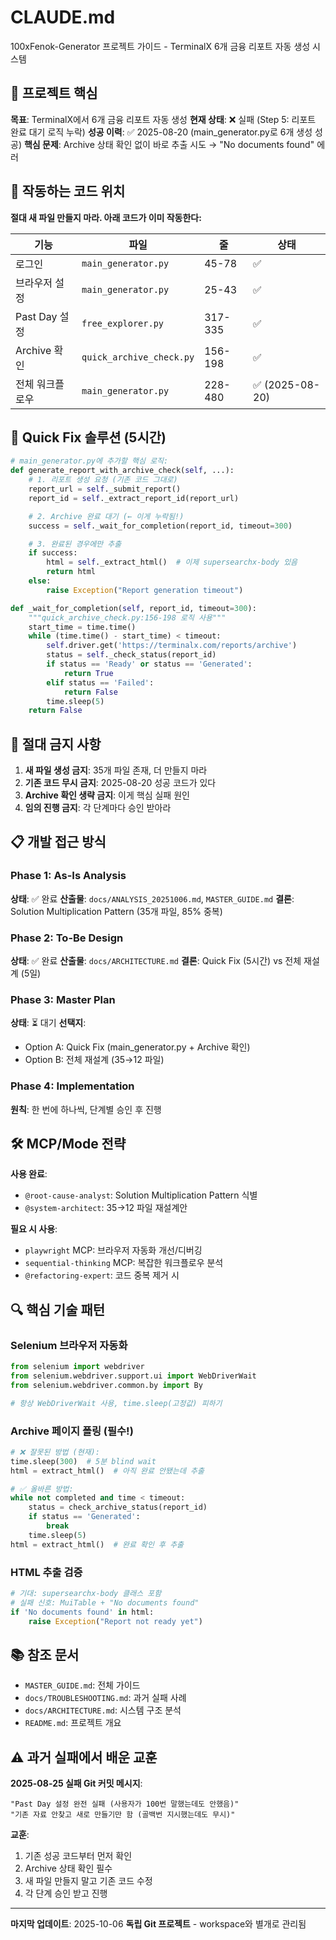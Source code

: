 # CLAUDE.md

100xFenok-Generator 프로젝트 가이드 - TerminalX 6개 금융 리포트 자동 생성 시스템

## 🎯 프로젝트 핵심

**목표**: TerminalX에서 6개 금융 리포트 자동 생성
**현재 상태**: ❌ 실패 (Step 5: 리포트 완료 대기 로직 누락)
**성공 이력**: ✅ 2025-08-20 (main_generator.py로 6개 생성 성공)
**핵심 문제**: Archive 상태 확인 없이 바로 추출 시도 → "No documents found" 에러

## 📂 작동하는 코드 위치

**절대 새 파일 만들지 마라. 아래 코드가 이미 작동한다:**

| 기능 | 파일 | 줄 | 상태 |
|------|------|---|------|
| 로그인 | `main_generator.py` | 45-78 | ✅ |
| 브라우저 설정 | `main_generator.py` | 25-43 | ✅ |
| Past Day 설정 | `free_explorer.py` | 317-335 | ✅ |
| Archive 확인 | `quick_archive_check.py` | 156-198 | ✅ |
| 전체 워크플로우 | `main_generator.py` | 228-480 | ✅ (2025-08-20) |

## 🔧 Quick Fix 솔루션 (5시간)

```python
# main_generator.py에 추가할 핵심 로직:
def generate_report_with_archive_check(self, ...):
    # 1. 리포트 생성 요청 (기존 코드 그대로)
    report_url = self._submit_report()
    report_id = self._extract_report_id(report_url)

    # 2. Archive 완료 대기 (← 이게 누락됨!)
    success = self._wait_for_completion(report_id, timeout=300)

    # 3. 완료된 경우에만 추출
    if success:
        html = self._extract_html()  # 이제 supersearchx-body 있음
        return html
    else:
        raise Exception("Report generation timeout")

def _wait_for_completion(self, report_id, timeout=300):
    """quick_archive_check.py:156-198 로직 사용"""
    start_time = time.time()
    while (time.time() - start_time) < timeout:
        self.driver.get('https://terminalx.com/reports/archive')
        status = self._check_status(report_id)
        if status == 'Ready' or status == 'Generated':
            return True
        elif status == 'Failed':
            return False
        time.sleep(5)
    return False
```

## 🚫 절대 금지 사항

1. **새 파일 생성 금지**: 35개 파일 존재, 더 만들지 마라
2. **기존 코드 무시 금지**: 2025-08-20 성공 코드가 있다
3. **Archive 확인 생략 금지**: 이게 핵심 실패 원인
4. **임의 진행 금지**: 각 단계마다 승인 받아라

## 📋 개발 접근 방식

### Phase 1: As-Is Analysis
**상태**: ✅ 완료
**산출물**: `docs/ANALYSIS_20251006.md`, `MASTER_GUIDE.md`
**결론**: Solution Multiplication Pattern (35개 파일, 85% 중복)

### Phase 2: To-Be Design
**상태**: ✅ 완료
**산출물**: `docs/ARCHITECTURE.md`
**결론**: Quick Fix (5시간) vs 전체 재설계 (5일)

### Phase 3: Master Plan
**상태**: ⏳ 대기
**선택지**:
- Option A: Quick Fix (main_generator.py + Archive 확인)
- Option B: 전체 재설계 (35→12 파일)

### Phase 4: Implementation
**원칙**: 한 번에 하나씩, 단계별 승인 후 진행

## 🛠️ MCP/Mode 전략

**사용 완료**:
- `@root-cause-analyst`: Solution Multiplication Pattern 식별
- `@system-architect`: 35→12 파일 재설계안

**필요 시 사용**:
- `playwright` MCP: 브라우저 자동화 개선/디버깅
- `sequential-thinking` MCP: 복잡한 워크플로우 분석
- `@refactoring-expert`: 코드 중복 제거 시

## 🔍 핵심 기술 패턴

### Selenium 브라우저 자동화
```python
from selenium import webdriver
from selenium.webdriver.support.ui import WebDriverWait
from selenium.webdriver.common.by import By

# 항상 WebDriverWait 사용, time.sleep(고정값) 피하기
```

### Archive 페이지 폴링 (필수!)
```python
# ❌ 잘못된 방법 (현재):
time.sleep(300)  # 5분 blind wait
html = extract_html()  # 아직 완료 안됐는데 추출

# ✅ 올바른 방법:
while not completed and time < timeout:
    status = check_archive_status(report_id)
    if status == 'Generated':
        break
    time.sleep(5)
html = extract_html()  # 완료 확인 후 추출
```

### HTML 추출 검증
```python
# 기대: supersearchx-body 클래스 포함
# 실패 신호: MuiTable + "No documents found"
if 'No documents found' in html:
    raise Exception("Report not ready yet")
```

## 📚 참조 문서

- `MASTER_GUIDE.md`: 전체 가이드
- `docs/TROUBLESHOOTING.md`: 과거 실패 사례
- `docs/ARCHITECTURE.md`: 시스템 구조 분석
- `README.md`: 프로젝트 개요

## ⚠️ 과거 실패에서 배운 교훈

**2025-08-25 실패 Git 커밋 메시지**:
```
"Past Day 설정 완전 실패 (사용자가 100번 말했는데도 안했음)"
"기존 자료 안찾고 새로 만들기만 함 (골백번 지시했는데도 무시)"
```

**교훈**:
1. 기존 성공 코드부터 먼저 확인
2. Archive 상태 확인 필수
3. 새 파일 만들지 말고 기존 코드 수정
4. 각 단계 승인 받고 진행

---

**마지막 업데이트**: 2025-10-06
**독립 Git 프로젝트** - workspace와 별개로 관리됨
